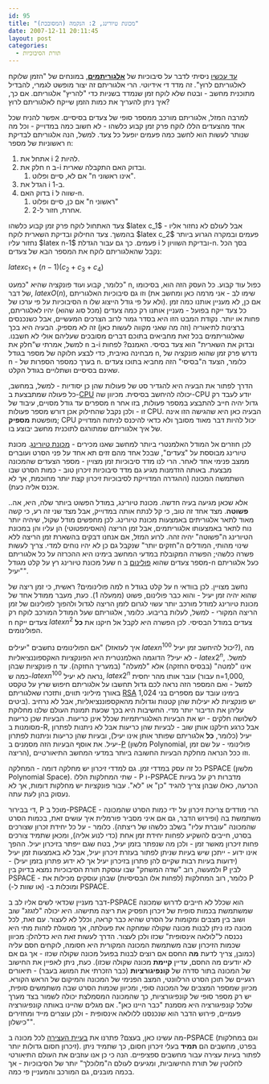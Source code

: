 ```yaml
---
id: 95
title: "מכונת טיורינג, 2: הנקמה (המסובכת)"
date: 2007-12-11 20:11:45
layout: post
categories: 
  - תורת הסיבוכיות
---
```

<a href="http://www.gadial.net/?p=94">עד עכשיו</a> ניסיתי לדבר על סיבוכיות של <a href="http://he.wikipedia.org/wiki/%D7%90%D7%9C%D7%92%D7%95%D7%A8%D7%99%D7%AA%D7%9D"><strong>אלגוריתמים</strong></a>, במונחים של "הזמן שלוקח לאלגוריתם לרוץ". זה מדד די אידיוטי. הרי אלגוריתם זה יצור מופשט לגמרי, להבדיל מתוכנית מחשב - ובטח שלא לוקח זמן שנמדד בשניות כדי "להריץ" אלגוריתם. אם כך, איך ניתן להעריך את כמות הזמן שייקח לאלגוריתם לרוץ?

למרבה המזל, אלגוריתם מורכב ממספר סופי של צעדים בסיסיים. אפשר להניח שכל אחד מהצעדים הללו לוקח פרק זמן קבוע כלשהו - לא חשוב כמה במדוייק - וכל מה שנותר לעשות הוא לחשב כמה פעמים יופעל כל צעד. למשל, הנה אלגוריתם לבדיקת ראשוניות של מספר n:
<ol>
	<li>אתחל את i להיות 2.</li>
	<li>חלק את n ב-i ובדוק האם התקבלה שארית.
<ol>
	<li>אם לא, סיים ופלוט "n אינו ראשוני".</li>
</ol>
</li>
	<li>הגדל את i ב-1.</li>
	<li>בדוק האם i שווה ל-n.
<ol>
	<li>אם כן, סיים ופלוט "n ראשוני"</li>
	<li>אחרת, חזור ל-2.</li>
</ol>
</li>
</ol>
צעד האתחול לוקח פרק זמן קבוע כלשהו $latex c_1$ - אבל לעולם לא נחזור אליו בהמשך. צעד החילוק ובדיקת השארית לוקח $latex c_2$ פעמים ובמקרה הגרוע ביותר נחזור עליו $latex n-1$ פעמים. כך גם עבור הגדלת i ובדיקת השוויון ל-n. בסך הכל נקבל שהאלגוריתם לוקח את המספר הבא של צעדים:

$latex c_1+(n-1)(c_2+c_3+c_4)$

כלומר, קבוע ועוד פונקציה שהיא "כמעט" n, כפול עוד קבוע. כל העסק הזה הוא, בסיכומו של דבר, $latex O(n)$, וזו גם סיבוכיות האלגוריתם (שימו לב - אני מרמה כאן ומחשב את הסיבוכיות על פי ערכו של n ולא על פי גודל הייצוג שלו). אם כן, לא מעניין אותנו כמה זמן כל צעד ייקח בפועל - מעניין אותנו רק כמה צעדים (מכל סוג שהוא) יהיו לאלגוריתם, פחות או יותר. נקודת המבט הזו היא בסדר גמור לרוב הצרכים המעשיים, אבל כשנכנסים ברצינות לתיאוריה (וזה מה שאני מקווה לעשות כאן) זה לא מספיק. הבעיה היא בכך שאלגוריתמים בכל זאת מחביאים בתוכם דברים מסובכים שעליהם אולי לא חשבנו. למשל, אמרתי ש"חלק את n ב-i ובדוק את השארית" הוא צעד בסיסי. האמנם? לפחות מבחינה נאיבית, כדי לבצע חלוקה של מספר בגודל n, נדרש פרק זמן שהוא פונקציה של n - בערך כמספר הספרות של n. כלומר, הצעד ה"בסיסי" הזה מחביא בתוכו צעדים שאינם בסיסיים ושתלויים בגודל הקלט.

הדרך לפתור את הבעיה היא להגדיר סט של פעולות שהן כן יסודיות - למשל, במחשב, כל פעולה שמתבצעת ב-<a href="http://he.wikipedia.org/wiki/CPU">CPU</a> יכולה להיחשב בסיסית. מכיוון שה-CPU יודע לעבד רק מספרים עד גודל מסויים, עיבוד של n גדול יהיה חייב להתבצע במספר פעולות, בזו אחר זו - ולכן נקבל שהחילוק אכן דורש מספר פעולות CPU. הבעיה כאן היא שהגישה הזו אינה מופשטת <strong>מספיק</strong>; CPU יכול להיות דבר מאוד מסובך ולא כדאי להיכנס לניתוח המדוייק של איך אלגוריתם שמתורגם לתוכנית מחשב יבוצע בו.

לכן חוזרים אל המודל האלמנטרי ביותר למחשב שאנו מכירים - <a href="http://he.wikipedia.org/wiki/%D7%9E%D7%9B%D7%95%D7%A0%D7%AA_%D7%98%D7%99%D7%95%D7%A8%D7%99%D7%A0%D7%92">מכונת טיורינג</a>. מכונת טיורינג מבוססת על "צעדים", שבכל אחד מהם זזים תא אחד על פני הסרט ועוברים ממצב פנימי אחד לאחר. הרי לנו מדד סיבוכיות זמן מצויין - מספר הצעדים שהמכונה מבצעת. באותה הזדמנות מגיע גם מדד סיבוכיות זיכרון טוב - כמות הסרט שבו השתמשה המכונה (ההגדרה המדוייקת לסיבוכיות זיכרון קצת יותר מחוכמת, אך לא אכנס אליה כעת).

אלא שכאן מגיעה בעיה חדשה. מכונת טיורינג, במודל הפשוט ביותר שלה, היא, אה.. <strong>פשוטה</strong>. מצד אחד זה טוב, כי קל לנתח אותה במדוייק, אבל מצד שני זה רע, כי קשה מאוד לתאר אלגוריתים באמצעות מכונת טיורינג. לכן מחפשים מודל שקול, שיהיה יותר נוח לתאר באמצעותו אלגוריתמים, אבל זמן הריצה (האסימפטוטי) הן עליו והן במכונת הטיורינג ה"פשוטה" יהיה זהה. לרוע המזל, אם אנחנו דבקים בהשארת זמן הריצה ללא שינוי מהותי, המודלים ה"חזקים יותר" שנקבל גם כן לא יהיו נוחים למדי. צריך לעשות פשרה כלשהי; הפשרה המקובלת במדעי המחשב בימינו היא ההכרזה על כל אלגוריתם שעל מכונת טיורינג רץ על קלט מגודל n מספר צעדים שהוא <a href="http://he.wikipedia.org/wiki/%D7%A4%D7%95%D7%9C%D7%99%D7%A0%D7%95%D7%9D">פולינום</a> ב-n כעל אלגוריתם "יעיל".

למה פולינומים? ראשית, כי זמן ריצה של n על קלט בגודל n נחשב מצויין. לכן בוודאי שהוא יהיה זמן יעיל - והוא כבר פולינום, פשוט (ממעלה 1). כעת, מעבר ממודל אחד של מכונת טיורינג למודל מורכב יותר עשוי לגרום לזמן הריצה לגדול ולהפוך לפולינום של זמן הריצה המקורי - למשל, לעלות בריבוע. כלומר, אלגוריתם שעל המודל המורכב לוקח רק n צעדים ייקח $latex n^2$ צעדים במודל הבסיסי. לכן הפשרה היא לקבל אל חיקנו את <strong>כל</strong> הפולינומים.

אם הפולינומים נחשבים "יעילים" (איך לעזאזל $latex n^{100}$ יכול להיחשב זמן יעיל?), מה לא יעיל? הדוגמה האלמנטרית היא הפונקציות האקספוננציאליות - $latex 2^{n}$, למשל. פונקציות שבהן n אינו "למטה" (בבסיס החזקה) אלא "למעלה" (במעריך החזקה). עד כמה ש-$latex n^{100}$ נראה לא יעיל, $latex 2^{n}$ עובר אותו מהר יחסית (עבור n=1,000, למשל - ואם המספר הזה נראה לכם גדול תחשבו על אלגוריתם חיפוש שרץ על טקסט באורך מיליוני תווים, ותזכרו שאלגוריתם <a href="http://he.wikipedia.org/wiki/RSA">RSA</a> בימינו עובד עם מספרים בני 1,024 ביטים). יש פונקציות לא יעילות שהן קטנות וגדולות מהאקספוננציאליות, אבל לא נרחיב עליהן את הדיבור יותר מדי. החשיבות היא בכך שכעת תמונת העולם שלנו מחלוקת לשלושה חלקים - יש את הבעיות האלגוריתמיות שכלל אינן כריעות. הבעיות שכן כריעות מסומנות ב-R, אבל כרגע חילקנו אותן שוב - לבעיות שהן כריעות אבל לא ניתנות לפתרון יעיל (כלומר, <strong>כל</strong> אלגוריתם שפותר אותן אינו יעיל), ובעיות שהן כריעות וניתנות לפתרון יעיל. את אוסף הבעיות הזה מסמנים ב-<a href="http://he.wikipedia.org/wiki/P_%28%D7%9E%D7%93%D7%A2%D7%99_%D7%94%D7%9E%D7%97%D7%A9%D7%91%29">P</a> (מלשון Polynomial, פולינומי - על שם זמן הריצה), וזו ככל הנראה מחלקת הבעיות החשובה ביותר במדעי המחשב התיאורטיים.

כל זה עסק במדדי זמן. גם למדדי זיכרון יש מחלקה דומה - המחלקה PSPACE (מלשון Polynomial Space). שתי המחלקות הללו - P ו-PSPACE מדברות רק על בעיות הכרעה, כאלו שבהן צריך להגיד "כן" או "לא". עבור פונקציות יש מחלקות דומות, אך לא נעסוק בהן לעת עתה.

די בבירור, P מוכל ב-PSPACE - הרי מודדים צריכת זיכרון על ידי כמות הסרט שהמכונה משתמשת בה (ופירוש הדבר, גם אם איני מסביר פורמלית איך עושים זאת, בכמות הסרט שהמכונה "עוברת עליו" בשלב כלשהו של ריצתה). כלומר - על כל יחידת זכרון שצורכים בסרט, חייבים להשקיע לפחות יחידת זמן אחת (כדי לנוע אליה), ומכאן שתמיד צורכים פחות זיכרון מאשר זמן - ולכן מה שנפתר בזמן יעיל, בטח שגם ייפתר בזיכרון יעיל. ההפך אינו ידוע - ייתכן שיש בעיות שניתן לפתור בעזרת זיכרון יעיל, אבל לא באמצעות זמן יעיל (ידועות בעיות רבות שקיים להן פתרון בזיכרון יעיל אך לא ידוע פתרון בזמן יעיל) - ולמעשה, רוב "שדה המשחק" שבו עוסקת תורת הסיבוכיות נמצא בדיוק בין P לבין PSPACE - כלומר, רוב המחלקות (לפחות אלו הבסיסיות) שבהן עוסקים מכילות את P ומוכלות ב- (או שוות ל-) PSPACE.

דבר מעניין שכדאי לשים אליו לב ב-PSPACE הוא שכלל לא חייבים לדרוש שמכונה שמשתמשת בכמות סופית של זיכרון תפסיק את ריצה מתישהו. היא יכולה "לזגזג" שוב ושוב בין מצבים ומקומות על הסרט שהיא כבר קראה, וכלל לא לעצור. עם זאת, לכל מכונה כזו ניתן לבנות מכונה שקולה שמחקה את פעולתה, אך מסוגלת לזהות מתי היא נכנסה ל"לולאה אינסופית" שכזו ולכן לעצור. הדרך לעשות זאת היא כדלהלן: מכיוון שכמות הזיכרון שבה משתמשת המכונה המקורית היא חסומה, לוקחים חסם עליה (כמובן, צריך לדעת <strong>מה</strong> החסם אם רוצים לבנות בפועל מכונה שקולה שכזו - אך גם אם לא יודעים מה החסם, עדיין <strong>קיימת</strong> מכונה שקולה שכזו). כעת, ניתן לאפיין את החישוב של המכונה בתור סדרה של <strong>קונפיגורציות</strong> (כבר הזכרתי את המושג בעבר) - תיאורים רגעיים של תוכן הסרט הרלוונטי, המצב הפנימי של המכונה והמיקום של הראש הקורא. מכיוון שמספר המצבים של המכונה סופי, ומכיוון שכמות הסרט שבה משתמשים סופית, יש רק מספר סופי של קונפיגורציות, כך שהמכונה המסמלצת יכולה לשמור בצד מערך שלכל קונפיגורציה היא מסמנת "כבר היינו כאן". אם מגלים שהיינו באותה קונפיגורציה פעמיים, פירוש הדבר הוא שנכנסנו ללולאה אינסופית - ולכן עוצרים מייד ומחזירים "כישלון".

מה עשינו כאן, בעצם? פתרנו את <a href="http://www.gadial.net/?p=64">בעיית העצירה</a> לכל מכונה ב-PSPACE (וגם במחלקות זיכרון חסום גדולות יותר). בפרט, מחשבים הם <strong>תמיד</strong> בעלי זיכרון חסום, כך שתמיד ניתן לפתור בעיות עצירה עבור מחשבים ספציפיים. הנה כי כן אנו עוזבים את העולם התיאורטי לחלוטין של תורת החישוביות, ומגיעים לעולם ה"מלוכלך" יותר של הסיבוכיות - אך בכמה מובנים, גם המורכב והמעניין פי כמה.
